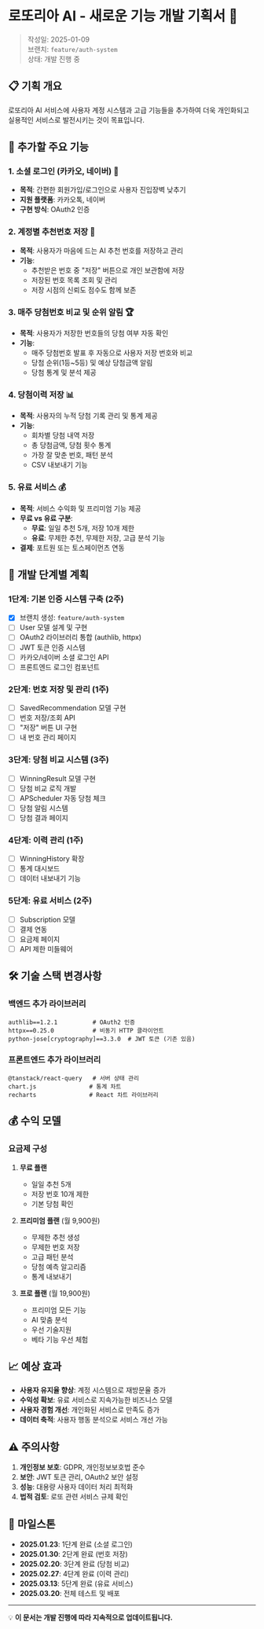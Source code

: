 # 로또리아 AI - 새로운 기능 개발 기획서 🎯

> 작성일: 2025-01-09  
> 브랜치: `feature/auth-system`  
> 상태: 개발 진행 중

## 📋 기획 개요

로또리아 AI 서비스에 사용자 계정 시스템과 고급 기능들을 추가하여 더욱 개인화되고 실용적인 서비스로 발전시키는 것이 목표입니다.

## 🚀 추가할 주요 기능

### 1. 소셜 로그인 (카카오, 네이버) 📱
- **목적**: 간편한 회원가입/로그인으로 사용자 진입장벽 낮추기
- **지원 플랫폼**: 카카오톡, 네이버
- **구현 방식**: OAuth2 인증

### 2. 계정별 추천번호 저장 💾
- **목적**: 사용자가 마음에 드는 AI 추천 번호를 저장하고 관리
- **기능**: 
  - 추천받은 번호 중 "저장" 버튼으로 개인 보관함에 저장
  - 저장된 번호 목록 조회 및 관리
  - 저장 시점의 신뢰도 점수도 함께 보존

### 3. 매주 당첨번호 비교 및 순위 알림 🏆
- **목적**: 사용자가 저장한 번호들의 당첨 여부 자동 확인
- **기능**:
  - 매주 당첨번호 발표 후 자동으로 사용자 저장 번호와 비교
  - 당첨 순위(1등~5등) 및 예상 당첨금액 알림
  - 당첨 통계 및 분석 제공

### 4. 당첨이력 저장 📊
- **목적**: 사용자의 누적 당첨 기록 관리 및 통계 제공
- **기능**:
  - 회차별 당첨 내역 저장
  - 총 당첨금액, 당첨 횟수 통계
  - 가장 잘 맞춘 번호, 패턴 분석
  - CSV 내보내기 기능

### 5. 유료 서비스 💰
- **목적**: 서비스 수익화 및 프리미엄 기능 제공
- **무료 vs 유료 구분**:
  - **무료**: 일일 추천 5개, 저장 10개 제한
  - **유료**: 무제한 추천, 무제한 저장, 고급 분석 기능
- **결제**: 포트원 또는 토스페이먼츠 연동

## 🎯 개발 단계별 계획

### 1단계: 기본 인증 시스템 구축 (2주)
- [x] 브랜치 생성: `feature/auth-system`
- [ ] User 모델 설계 및 구현
- [ ] OAuth2 라이브러리 통합 (authlib, httpx)
- [ ] JWT 토큰 인증 시스템
- [ ] 카카오/네이버 소셜 로그인 API
- [ ] 프론트엔드 로그인 컴포넌트

### 2단계: 번호 저장 및 관리 (1주)
- [ ] SavedRecommendation 모델 구현
- [ ] 번호 저장/조회 API
- [ ] "저장" 버튼 UI 구현
- [ ] 내 번호 관리 페이지

### 3단계: 당첨 비교 시스템 (3주)
- [ ] WinningResult 모델 구현
- [ ] 당첨 비교 로직 개발
- [ ] APScheduler 자동 당첨 체크
- [ ] 당첨 알림 시스템
- [ ] 당첨 결과 페이지

### 4단계: 이력 관리 (1주)
- [ ] WinningHistory 확장
- [ ] 통계 대시보드
- [ ] 데이터 내보내기 기능

### 5단계: 유료 서비스 (2주)
- [ ] Subscription 모델
- [ ] 결제 연동
- [ ] 요금제 페이지
- [ ] API 제한 미들웨어

## 🛠 기술 스택 변경사항

### 백엔드 추가 라이브러리
```
authlib==1.2.1          # OAuth2 인증
httpx==0.25.0           # 비동기 HTTP 클라이언트
python-jose[cryptography]==3.3.0  # JWT 토큰 (기존 있음)
```

### 프론트엔드 추가 라이브러리
```
@tanstack/react-query   # 서버 상태 관리
chart.js               # 통계 차트
recharts               # React 차트 라이브러리
```

## 💰 수익 모델

### 요금제 구성
1. **무료 플랜**
   - 일일 추천 5개
   - 저장 번호 10개 제한
   - 기본 당첨 확인

2. **프리미엄 플랜** (월 9,900원)
   - 무제한 추천 생성
   - 무제한 번호 저장
   - 고급 패턴 분석
   - 당첨 예측 알고리즘
   - 통계 내보내기

3. **프로 플랜** (월 19,900원)
   - 프리미엄 모든 기능
   - AI 맞춤 분석
   - 우선 기술지원
   - 베타 기능 우선 체험

## 📈 예상 효과

- **사용자 유지율 향상**: 계정 시스템으로 재방문율 증가
- **수익성 확보**: 유료 서비스로 지속가능한 비즈니스 모델
- **사용자 경험 개선**: 개인화된 서비스로 만족도 증가
- **데이터 축적**: 사용자 행동 분석으로 서비스 개선 가능

## ⚠️ 주의사항

1. **개인정보 보호**: GDPR, 개인정보보호법 준수
2. **보안**: JWT 토큰 관리, OAuth2 보안 설정
3. **성능**: 대용량 사용자 데이터 처리 최적화
4. **법적 검토**: 로또 관련 서비스 규제 확인

## 📅 마일스톤

- **2025.01.23**: 1단계 완료 (소셜 로그인)
- **2025.01.30**: 2단계 완료 (번호 저장)
- **2025.02.20**: 3단계 완료 (당첨 비교)
- **2025.02.27**: 4단계 완료 (이력 관리)
- **2025.03.13**: 5단계 완료 (유료 서비스)
- **2025.03.20**: 전체 테스트 및 배포

---

💡 **이 문서는 개발 진행에 따라 지속적으로 업데이트됩니다.**
